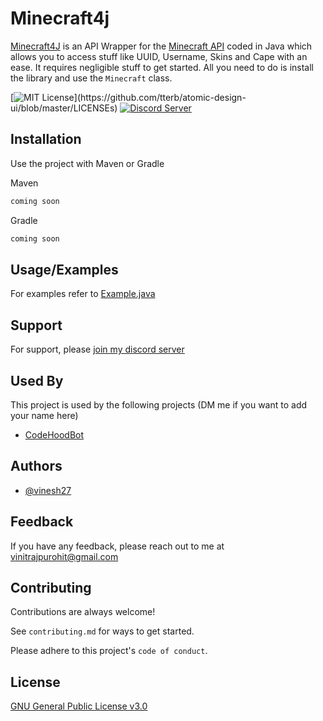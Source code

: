 
# Minecraft4j

[Minecraft4J](https://github.com/vinesh27/Minecraft4J) is an API Wrapper for the [Minecraft API](minecraft-api.com/) coded in Java which allows you to access stuff like UUID, Username, Skins and Cape with an ease. It requires negligible stuff to get started. All you need to do is install the library and use the `Minecraft` class.

[![MIT License](https://img.shields.io/apm/l/atomic-design-ui.svg?)](https://github.com/tterb/atomic-design-ui/blob/master/LICENSEs)
[![Discord Server](https://img.shields.io/discord/955769173412315136)](https://discord.gg/FmrEZSwXE4)
## Installation

Use the project with Maven or Gradle

Maven
```xml
coming soon
```
Gradle
```groovy
coming soon
```
    
## Usage/Examples
For examples refer to [Example.java](https://github.com/vinesh27/Minecraft4J/blob/main/src/main/java/io/github/vinesh27/minecraf4j/Example.java)


## Support

For support, please [join my discord server](https://discord.gg/58PTwWGQpB)
## Used By

This project is used by the following projects (DM me if you want to add your name here)
- [CodeHoodBot](https://github.com/vinesh27/Code-Hood-Bot)
## Authors

- [@vinesh27](https://www.github.com/vinesh27)


## Feedback

If you have any feedback, please reach out to me at vinitrajpurohit@gmail.com


## Contributing

Contributions are always welcome!

See `contributing.md` for ways to get started.

Please adhere to this project's `code of conduct`.


## License

[GNU General Public License v3.0](https://github.com/vinesh27/Minecraft4J/blob/main/LICENSE)

